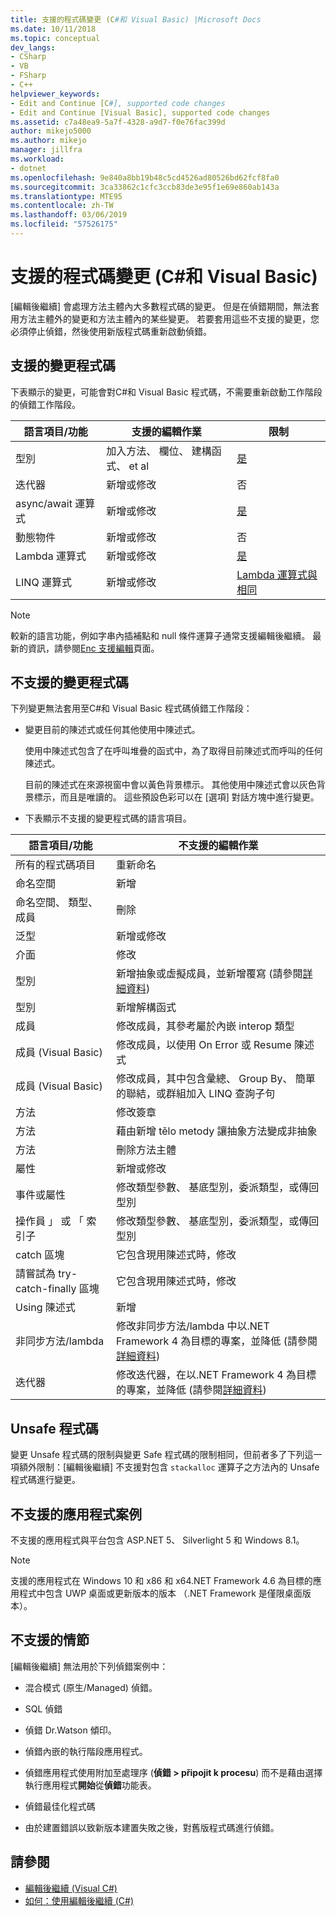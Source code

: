 ```yaml
---
title: 支援的程式碼變更 (C#和 Visual Basic) |Microsoft Docs
ms.date: 10/11/2018
ms.topic: conceptual
dev_langs:
- CSharp
- VB
- FSharp
- C++
helpviewer_keywords:
- Edit and Continue [C#], supported code changes
- Edit and Continue [Visual Basic], supported code changes
ms.assetid: c7a48ea9-5a7f-4328-a9d7-f0e76fac399d
author: mikejo5000
ms.author: mikejo
manager: jillfra
ms.workload:
- dotnet
ms.openlocfilehash: 9e840a8bb19b48c5cd4526ad80526bd62fcf8fa0
ms.sourcegitcommit: 3ca33862c1cfc3ccb83de3e95f1e69e860ab143a
ms.translationtype: MTE95
ms.contentlocale: zh-TW
ms.lasthandoff: 03/06/2019
ms.locfileid: "57526175"
---
```

# <a name="supported-code-changes-c-and-visual-basic"></a>支援的程式碼變更 (C#和 Visual Basic)
[編輯後繼續] 會處理方法主體內大多數程式碼的變更。 但是在偵錯期間，無法套用方法主體外的變更和方法主體內的某些變更。 若要套用這些不支援的變更，您必須停止偵錯，然後使用新版程式碼重新啟動偵錯。

## <a name="supported-changes-to-code"></a>支援的變更程式碼

下表顯示的變更，可能會對C#和 Visual Basic 程式碼，不需要重新啟動工作階段的偵錯工作階段。

|語言項目/功能|支援的編輯作業|限制|
|-|-|-|
|型別|加入方法、 欄位、 建構函式、 et al|[是](https://github.com/dotnet/roslyn/wiki/EnC-Supported-Edits)|
|迭代器|新增或修改|否|
|async/await 運算式|新增或修改|[是](https://github.com/dotnet/roslyn/wiki/EnC-Supported-Edits)|
|動態物件|新增或修改|否|
|Lambda 運算式|新增或修改|[是](https://github.com/dotnet/roslyn/wiki/EnC-Supported-Edits)|
|LINQ 運算式|新增或修改|[Lambda 運算式與相同](https://github.com/dotnet/roslyn/wiki/EnC-Supported-Edits)|

> [!NOTE]
> 較新的語言功能，例如字串內插補點和 null 條件運算子通常支援編輯後繼續。 最新的資訊，請參閱[Enc 支援編輯](https://github.com/dotnet/roslyn/wiki/EnC-Supported-Edits)頁面。

## <a name="unsupported-changes-to-code"></a>不支援的變更程式碼
 下列變更無法套用至C#和 Visual Basic 程式碼偵錯工作階段：

-   變更目前的陳述式或任何其他使用中陳述式。

     使用中陳述式包含了在呼叫堆疊的函式中，為了取得目前陳述式而呼叫的任何陳述式。

     目前的陳述式在來源視窗中會以黃色背景標示。 其他使用中陳述式會以灰色背景標示，而且是唯讀的。 這些預設色彩可以在 [選項] 對話方塊中進行變更。

- 下表顯示不支援的變更程式碼的語言項目。

|語言項目/功能|不支援的編輯作業|
|-|-|
|所有的程式碼項目|重新命名|
|命名空間|新增|
|命名空間、 類型、 成員|刪除|
|泛型|新增或修改|
|介面|修改|
|型別|新增抽象或虛擬成員，並新增覆寫 (請參閱[詳細資料](https://github.com/dotnet/roslyn/wiki/EnC-Supported-Edits))|
|型別|新增解構函式|
|成員|修改成員，其參考屬於內嵌 interop 類型|
|成員 (Visual Basic)|修改成員，以使用 On Error 或 Resume 陳述式|
|成員 (Visual Basic)|修改成員，其中包含彙總、 Group By、 簡單的聯結，或群組加入 LINQ 查詢子句|
|方法|修改簽章|
|方法|藉由新增 tělo metody 讓抽象方法變成非抽象|
|方法|刪除方法主體|
|屬性|新增或修改|
|事件或屬性|修改類型參數、 基底型別，委派類型，或傳回型別 |
|操作員 」 或 「 索引子|修改類型參數、 基底型別，委派類型，或傳回型別 |
|catch 區塊|它包含現用陳述式時，修改|
|請嘗試為 try-catch-finally 區塊|它包含現用陳述式時，修改|
|Using 陳述式|新增|
|非同步方法/lambda|修改非同步方法/lambda 中以.NET Framework 4 為目標的專案，並降低 (請參閱[詳細資料](https://github.com/dotnet/roslyn/wiki/EnC-Supported-Edits))|
|迭代器|修改迭代器，在以.NET Framework 4 為目標的專案，並降低 (請參閱[詳細資料](https://github.com/dotnet/roslyn/wiki/EnC-Supported-Edits))|

## <a name="unsafe-code"></a>Unsafe 程式碼
 變更 Unsafe 程式碼的限制與變更 Safe 程式碼的限制相同，但前者多了下列這一項額外限制：[編輯後繼續] 不支援對包含 `stackalloc` 運算子之方法內的 Unsafe 程式碼進行變更。

## <a name="unsupported-app-scenarios"></a>不支援的應用程式案例

不支援的應用程式與平台包含 ASP.NET 5、 Silverlight 5 和 Windows 8.1。

> [!NOTE]
> 支援的應用程式在 Windows 10 和 x86 和 x64.NET Framework 4.6 為目標的應用程式中包含 UWP 桌面或更新版本的版本 （.NET Framework 是僅限桌面版本）。

## <a name="unsupported-scenarios"></a>不支援的情節
 [編輯後繼續] 無法用於下列偵錯案例中：

-   混合模式 (原生/Managed) 偵錯。

-   SQL 偵錯

-   偵錯 Dr.Watson 傾印。

-   偵錯內嵌的執行階段應用程式。

-   偵錯應用程式使用附加至處理序 (**偵錯 > připojit k procesu**) 而不是藉由選擇執行應用程式**開始**從**偵錯**功能表。

-   偵錯最佳化程式碼

-   由於建置錯誤以致新版本建置失敗之後，對舊版程式碼進行偵錯。

## <a name="see-also"></a>請參閱
- [編輯後繼續 (Visual C#)](../debugger/edit-and-continue-visual-csharp.md)
- [如何：使用編輯後繼續 (C#)](../debugger/how-to-use-edit-and-continue-csharp.md)